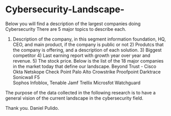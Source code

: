 # Cybersecurity-Landscape-
Below you will find a description of the largest companies doing Cybersecurity There are 5 major topics to describe each. 

1) Description of the company, in this segment information foundation, HQ, CEO, and main product, if the company is public or not  2) Produtcs that the company is offering, and a description of each solution. 3) Biggest competitor 4) Last earning report with growth year over year and revenue. 5) The stock price. Below is the list of the 18 major companies in the market today that define our landscape.
Beyond Trust - 
Cisco
Okta
Netskope
Check Point
Palo Alto
Crowstrike
Proofpoint
Darktrace
Sonicwall
F5  
Sophos
Infoblox,
Tenable
Jamf
Trellix
Microsfot
Watchguard

The purpose of the data collected in the following research is to have a general vision of the current landscape in the cybersecurity field.

Thank you.
Daniel Pulido. 
